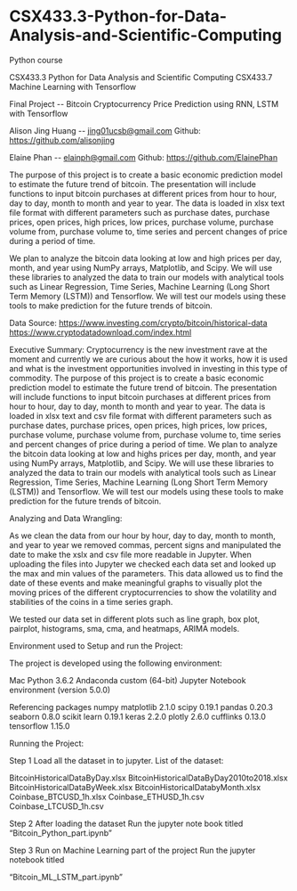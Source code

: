 # CSX433.3-Python-for-Data-Analysis-and-Scientific-Computing
Python course

CSX433.3 Python for Data Analysis and Scientific Computing
CSX433.7 Machine Learning with Tensorflow

Final Project -- Bitcoin Cryptocurrency Price Prediction using RNN, LSTM with Tensorflow

Alison Jing Huang  -- jing01ucsb@gmail.com
Github: https://github.com/alisonjing

Elaine Phan  --  elainph@gmail.com
Github: https://github.com/ElainePhan


The purpose of this project is to create a basic economic prediction model to estimate the future trend of bitcoin. The presentation will include functions to input bitcoin purchases at different prices from hour to hour, day to day, month to month and year to year. The data is loaded in xlsx text file format with different parameters such as purchase dates, purchase prices, open prices, high prices, low prices, purchase volume, purchase volume from, purchase volume to, time series and percent changes of price during a period of time. 

We plan to analyze the bitcoin data looking at low and high prices per day, month, and year using NumPy arrays, Matplotlib, and Scipy. We will use these libraries to analyzed the data to train our models with analytical tools such as Linear Regression, Time Series, Machine Learning (Long Short Term Memory (LSTM)) and Tensorflow. We will test our models using these tools to make prediction for the future trends of bitcoin.

Data Source:
https://www.investing.com/crypto/bitcoin/historical-data
https://www.cryptodatadownload.com/index.html


Executive Summary:
Cryptocurrency is the new investment rave at the moment and currently we are curious about the how it works, how it is used and what is the investment opportunities involved in investing in this type of commodity. 
The purpose of this project is to create a basic economic prediction model to estimate the future trend of bitcoin. The presentation will include functions to input bitcoin purchases at different prices from hour to hour, day to day, month to month and year to year. The data is loaded in xlsx text and csv file format with different parameters such as purchase dates, purchase prices, open prices, high prices, low prices, purchase volume, purchase volume from, purchase volume to, time series and percent changes of price during a period of time.   	We plan to analyze the bitcoin data looking at low and highs prices per day, month, and year using NumPy arrays, Matplotlib, and Scipy. We will use these libraries to analyzed the data to train our models with analytical tools such as Linear Regression, Time Series, Machine Learning (Long Short Term Memory (LSTM)) and Tensorflow. We will test our models using these tools to make prediction for the future trends of bitcoin.

Analyzing and Data Wrangling: 

As we clean the data from our hour by hour, day to day, month to month, and year to year we removed commas, percent signs and manipulated the date to make the xslx and csv file more readable in Jupyter. When uploading the files into Jupyter we checked each data set and looked up the max and min values of the parameters. This data allowed us to find the date of these events and make meaningful graphs to visually plot the moving prices of the different cryptocurrencies to show the volatility and stabilities of the coins in a time series graph. 

We tested our data set in different plots such as line graph, box plot, pairplot, histograms, sma, cma, and heatmaps, ARIMA models. 

Environment used to Setup and run the Project:

The project is developed using the following environment:

Mac 
  	Python 3.6.2 Andaconda custom (64-bit) Jupyter Notebook environment (version 5.0.0)
	
Referencing packages
	numpy
	matplotlib 	2.1.0
	scipy 		0.19.1
	pandas  	0.20.3
	seaborn	0.8.0
	scikit learn	0.19.1
	keras		2.2.0
	plotly		2.6.0
	cufflinks   	0.13.0	
        tensorflow    1.15.0


Running the Project:	

Step  1
Load all the dataset in to jupyter. 
List of the dataset:

BitcoinHistoricalDataByDay.xlsx
BitcoinHistoricalDataByDay2010to2018.xlsx
BitcoinHistoricalDataByWeek.xlsx
BitcoinHistoricalDatabyMonth.xlsx
Coinbase_BTCUSD_1h.xlsx
Coinbase_ETHUSD_1h.csv
Coinbase_LTCUSD_1h.csv


Step 2
After loading the dataset
Run the jupyter note book titled
“Bitcoin_Python_part.ipynb”

Step 3 Run on Machine Learning part of the project
Run the jupyter notebook titled 

“Bitcoin_ML_LSTM_part.ipynb”
